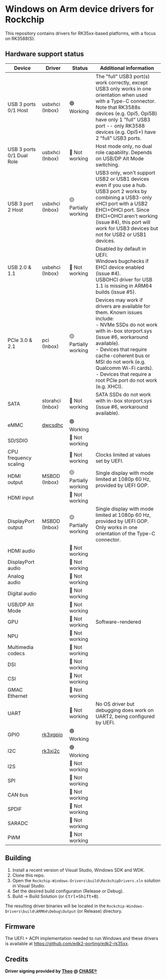 # Windows on Arm device drivers for Rockchip
This repository contains drivers for RK35xx-based platforms, with a focus on RK3588(S).

## Hardware support status
|Device|Driver|Status|Additional information|
| --- | --- | --- | --- |
|USB 3 ports 0/1 Host|usbxhci (Inbox)|🟢 Working|The "full" USB3 port(s) work correctly, except USB3 only works in one orientation when used with a Type-C connector.<br> Note that RK3588s devices (e.g. Opi5, Opi5B) have only 1 "full" USB3 port -- only RK3588 devices (e.g. Opi5+) have 2 "full" USB3 ports.|
|USB 3 ports 0/1 Dual Role|usbxhci (Inbox)|🔴 Not working|Host mode only, no dual role capability. Depends on USB/DP Alt Mode switching.|
|USB 3 port 2 Host|usbxhci (Inbox)|🟡 Partially working|USB3 only, won't support USB2 or USB1 devices even if you use a hub.<br> USB3 port 2 works by combining a USB3-only xHCI port with a USB2 EHCI+OHCI port. Since EHCI+OHCI aren't working (issue #4), this port will work for USB3 devices but not for USB2 or USB1 devices.|
|USB 2.0 & 1.1|usbehci (Inbox)|🔴 Not working|Disabled by default in UEFI.<br> Windows bugchecks if EHCI device enabled (issue #4).<br> USBOHCI driver for USB 1.1 is missing in ARM64 builds (issue #5).|
|PCIe 3.0 & 2.1|pci (Inbox)|🟡 Partially working|Devices may work if drivers are available for them. Known issues include:<br> - NVMe SSDs do not work with in-box storport.sys (issue #6, workaround available).<br> - Devices that require cache-coherent bus or MSI do not work (e.g. Qualcomm Wi-Fi cards).<br> - Devices that require a root PCIe port do not work (e.g. XHCI).|
|SATA|storahci (Inbox)|🔴 Not working|SATA SSDs do not work with in-box storport.sys (issue #6, workaround available).|
|eMMC|[dwcsdhc](https://github.com/worproject/Rockchip-Windows-Drivers/tree/master/drivers/sd/dwcsdhc)|🟢 Working||
|SD/SDIO||🔴 Not working||
|CPU frequency scaling||🔴 Not working|Clocks limited at values set by UEFI.|
|HDMI output|MSBDD (Inbox)|🟡 Partially working|Single display with mode limited at 1080p 60 Hz, provided by UEFI GOP.|
|HDMI input||🔴 Not working||
|DisplayPort output|MSBDD (Inbox)|🟡 Partially working|Single display with mode limited at 1080p 60 Hz, provided by UEFI GOP. Only works in one orientation of the Type-C connector.|
|HDMI audio||🔴 Not working||
|DisplayPort audio||🔴 Not working||
|Analog audio||🔴 Not working||
|Digital audio||🔴 Not working||
|USB/DP Alt Mode||🔴 Not working||
|GPU||🔴 Not working|Software-rendered|
|NPU||🔴 Not working||
|Multimedia codecs||🔴 Not working||
|DSI||🔴 Not working||
|CSI||🔴 Not working||
|GMAC Ethernet||🔴 Not working||
|UART||🔴 Not working|No OS driver but debugging does work on UART2, being configured by UEFI.|
|GPIO|[rk3xgpio](https://github.com/worproject/Rockchip-Windows-Drivers/tree/master/drivers/gpio)|🟢 Working||
|I2C|[rk3xi2c](https://github.com/worproject/Rockchip-Windows-Drivers/tree/master/drivers/i2c)|🟢 Working||
|I2S||🔴 Not working||
|SPI||🔴 Not working||
|CAN bus||🔴 Not working||
|SPDIF||🔴 Not working||
|SARADC||🔴 Not working||
|PWM||🔴 Not working||

## Building
1. Install a recent version of Visual Studio, Windows SDK and WDK.
2. Clone this repo.
3. Open the `Rockchip-Windows-Drivers\build\RockchipDrivers.sln` solution in Visual Studio.
4. Set the desired build configuraton (Release or Debug).
5. Build -> Build Solution (or <kbd>Ctrl+Shift+B</kbd>).

The resulting driver binaries will be located in the `Rockchip-Windows-Drivers\build\ARM64\Debug\Output` (or Release) directory.

## Firmware
The UEFI + ACPI implementation needed to run Windows and these drivers is available at <https://github.com/edk2-porting/edk2-rk35xx>.

## Credits
**Driver signing provided by [Theo](https://github.com/td512) @ [CHASE®](https://chase.net.nz/)**
